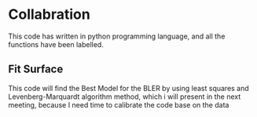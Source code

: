# Collabration
This code has written in python programming language, and all the functions have been labelled.

## Fit Surface
This code will find the Best Model for the BLER by using least squares and Levenberg-Marquardt algorithm method, which i will present in the next meeting, because I need time to calibrate the code base on the data
